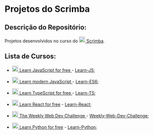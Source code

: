 # Projetos do Scrimba


## Descrição do Repositório:
Projetos desenvolvidos no curso do [<img src="https://yt3.ggpht.com/ytc/AKedOLRBX_kQ1O7EScITaU0eJRqDzfIuDAFLXXCQt_f42g=s900-c-k-c0x00ffffff-no-rj" alt="Logo Scrimba" width="20"/> Scrimba](https://scrimba.com/).


## Lista de Cursos:

* [<img src="https://upload.wikimedia.org/wikipedia/commons/thumb/9/99/Unofficial_JavaScript_logo_2.svg/1200px-Unofficial_JavaScript_logo_2.svg.png" alt="Logo JavaScript" width="20"/> Learn JavaScript for free
](https://scrimba.com/learn/learnjavascript) - [Learn-JS](learn-js);

* [<img src="https://jeremyrajan.gallerycdn.vsassets.io/extensions/jeremyrajan/vscode-lebab/1.0.5/1573319221126/Microsoft.VisualStudio.Services.Icons.Default" alt="Logo JavaScript" width="20"/> Learn modern JavaScript
](https://scrimba.com/learn/es6) - [Learn-ES6](learn-es6);

* [<img src="https://appmasters.io/static/typescript-logo-26cc95f255ccb936d154b43614f61602.png" alt="Logo TypeScript" width="20"/> Learn TypeScript for free
](https://scrimba.com/learn/typescript) - [Learn-TS](learn-ts);

* [<img src="https://seeklogo.com/images/R/react-logo-7B3CE81517-seeklogo.com.png" alt="Logo React" width="20"/> Learn React for free](https://scrimba.com/learn/learnreact) - [Learn-React](learn-react);

* [<img src="https://www.seekpng.com/png/detail/311-3113352_world-wide-web-logo-png-website-image-without.png" alt="Logo Web" width="20"/> The Weekly Web Dev Challenge
](https://scrimba.com/learn/weeklychallenge) - [Weekly-Web-Dev-Challenge](weekly-web-dev-chal);

* [<img src="https://upload.wikimedia.org/wikipedia/commons/thumb/c/c3/Python-logo-notext.svg/1200px-Python-logo-notext.svg.png" alt="Logo React" width="20"/> Learn Python for free](https://scrimba.com/learn/python) - [Learn-Python](learn-python);

